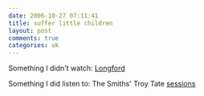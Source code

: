 ```yaml
---
date: 2006-10-27 07:11:41
title: suffer little children
layout: post
comments: true
categories: uk
---
```

Something I didn't watch:
[Longford](http://blogs.manchestereveningnews.co.uk/ianwylie/2006/10/longford_hindley_and_brady.html)

Something I did listen to: The Smiths' Troy Tate
[sessions](http://andrewsherman.blogspot.com/2006/10/troy-tate-sessions.html)
